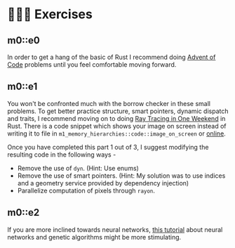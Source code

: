 # 👨🏼‍💻 Exercises

## m0::e0
In order to get a hang of the basic of Rust I recommend doing [Advent of Code][1]
problems until you feel comfortable moving forward.

## m0::e1
You won't be confronted much with the borrow checker in these small problems. To get better practice structure,
smart pointers, dynamic dispatch and traits, I recommend moving on to doing [Ray Tracing in One Weekend][2] in Rust.
There is a code snippet which shows your image on screen instead of writing it to file in
```m1_memory_hierarchies::code::image_on_screen``` or [online][0].

Once you have completed this part 1 out of 3, I suggest modifying the resulting code in the following ways -

* Remove the use of ```dyn```. (Hint: Use enums)
* Remove the use of smart pointers.
(Hint: My solution was to use indices and a geometry service provided by dependency injection)
* Parallelize computation of pixels through ```rayon```.

## m0::e2
If you are more inclined towards neural networks, [this tutorial][3] about neural networks and genetic
algorithms might be more stimulating.

[0]: https://github.com/absorensen/the-guide/tree/main/m1_memory_hierarchies/code/image_on_screen
[1]: https://adventofcode.com/
[2]: https://raytracing.github.io/books/RayTracingInOneWeekend.html
[3]: https://pwy.io/posts/learning-to-fly-pt1/
